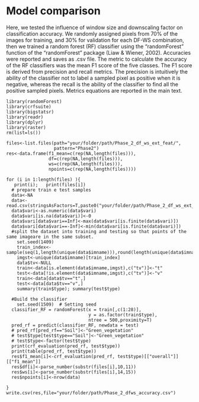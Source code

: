 # Model comparison
Here, we tested the influence of window size and downscaling factor on classification accuracy.
We randomly assigned pixels from 70% of the images for training, and 30% for validation for each DF-WS combination, then we trained a random forest (RF) classifier using the “randomForest” function of the “randomForest” package (Liaw & Wiener, 2002). Accuracies were reported and saves as .csv file. 
The metric to calculate the accuracy of the RF classifiers was the mean F1 score of the five classes. The F1 score is derived from precision and recall metrics. The precision is intuitively the ability of the classifier not to label a sampled pixel as positive when it is negative, whereas the recall is the ability of the classifier to find all the positive sampled pixels. Metrics equations are reported in the main text. 
```
library(randomForest)
library(crfsuite)
library(bigstatsr)
library(readr)
library(dplyr)
library(raster)
rm(list=ls())

files<-list.files(path="your/folder/path/Phase_2_df_ws_ext_feat/",
                  pattern="Phase2")
res<-data.frame(f1_mean=c(rep(NA,length(files))),
                df=c(rep(NA,length(files))),
                ws=c(rep(NA,length(files))),
                npoints=c(rep(NA,length(files))))

for (i in 1:length(files) ){
   print(i);   print(files[i])
  # prepare train e test samples
  data<-NA
  data<-read.csv(stringsAsFactors=T,paste0("your/folder/path/Phase_2_df_ws_ext_feat/",files[i]),row.names=1)
  data$vari<-as.numeric(data$vari)
  data$vari[is.na(data$vari)]<-0
  data$vari[data$vari==Inf]<-max(data$vari[is.finite(data$vari)])
  data$vari[data$vari==-Inf]<-min(data$vari[is.finite(data$vari)])
  #split the dataset into training and testing so that points of the same imageare in the same subset.
    set.seed(1409)
    train_index<- sample(seq(1,length(unique(data$imname))),round(length(unique(data$imname))*0.7))
    imgst<-unique(data$imname)[train_index]
    data$tv<-NULL
    train<-data[is.element(data$imname,imgst),c("tv")]<-"t"
    test<-data[!is.element(data$imname,imgst),c("tv")]<-"v"
    train<-data[data$tv=="t",]
    test<-data[data$tv=="v",]
    summary(train$type); summary(test$type)

  #Build the classifier
    set.seed(1509)  # Setting seed
  classifier_RF = randomForest(x = train[,c(1:28)],
                               y = as.factor(train$type),
                               ntree = 500,proximity=T)
  pred_rf = predict(classifier_RF, newdata = test)
  # pred_rf[pred_rf=="Soil"]<-"Green_vegetation"
  # test$type[test$type=="Soil"]<-"Green_vegetation"
  # test$type<-factor(test$type)
  print(crf_evaluation(pred_rf, test$type))
  print(table(pred_rf, test$type))
  res$f1_mean[i]<-crf_evaluation(pred_rf, test$type)[["overall"]][["f1_mean"]]
  res$df[i]<-parse_number(substr(files[i],10,11))
  res$ws[i]<-parse_number(substr(files[i],14,15))
  res$npoints[i]<-nrow(data)

}
write.csv(res,file="your/folder/path/Phase_2_dfws_accuracy.csv")
```

